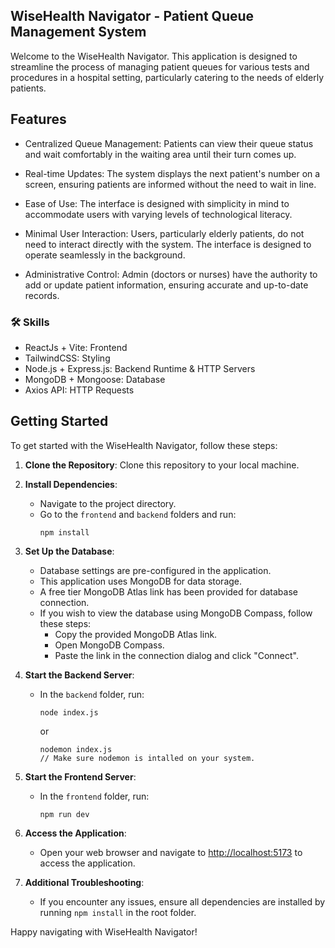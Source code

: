 
## WiseHealth Navigator - Patient Queue Management System
Welcome to the WiseHealth Navigator. This application is designed to streamline the process of managing patient queues for various tests and procedures in a hospital setting, particularly catering to the needs of elderly patients.

## Features

- Centralized Queue Management: Patients can view their queue status and wait comfortably in the waiting area until their turn comes up.

- Real-time Updates: The system displays the next patient's number on a screen, ensuring patients are informed without the need to wait in line.

- Ease of Use: The interface is designed with simplicity in mind to accommodate users with varying levels of technological literacy.

- Minimal User Interaction: Users, particularly elderly patients, do not need to interact directly with the system. The interface is designed to operate seamlessly in the background.

- Administrative Control: Admin (doctors or nurses) have the authority to add or update patient information, ensuring accurate and up-to-date records.


### 🛠 Skills
- ReactJs + Vite: Frontend
- TailwindCSS: Styling
- Node.js + Express.js: Backend Runtime & HTTP Servers
- MongoDB + Mongoose: Database
- Axios API: HTTP Requests




## Getting Started

To get started with the WiseHealth Navigator, follow these steps:

1. **Clone the Repository**: Clone this repository to your local machine.

2. **Install Dependencies**:
   - Navigate to the project directory.
   - Go to the `frontend` and `backend` folders and run:
     ```
     npm install
     ```

3. **Set Up the Database**:
   - Database settings are pre-configured in the application.
   - This application uses MongoDB for data storage.
   - A free tier MongoDB Atlas link has been provided for database connection.
   - If you wish to view the database using MongoDB Compass, follow these steps:
     - Copy the provided MongoDB Atlas link.
     - Open MongoDB Compass.
     - Paste the link in the connection dialog and click "Connect".

4. **Start the Backend Server**:
   - In the `backend` folder, run:
     ```
     node index.js
     ```
     or
     ```
     nodemon index.js 
     // Make sure nodemon is intalled on your system.
     ```
     

5. **Start the Frontend Server**:
   - In the `frontend` folder, run:
     ```
     npm run dev
     ```

6. **Access the Application**:
   - Open your web browser and navigate to [http://localhost:5173](http://localhost:5173) to access the application.

7. **Additional Troubleshooting**:
   - If you encounter any issues, ensure all dependencies are installed by running `npm install` in the root folder.

Happy navigating with WiseHealth Navigator!



